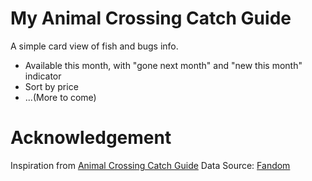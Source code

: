 # My Animal Crossing Catch Guide
A simple card view of fish and bugs info.

- Available this month, with "gone next month" and "new this month" indicator
- Sort by price
- ...(More to come)

# Acknowledgement
Inspiration from [Animal Crossing Catch Guide](https://ac-catch.com)
Data Source: [Fandom](https://animalcrossing.fandom.com/wiki/Guide:January_fish_list_(New_Horizons))